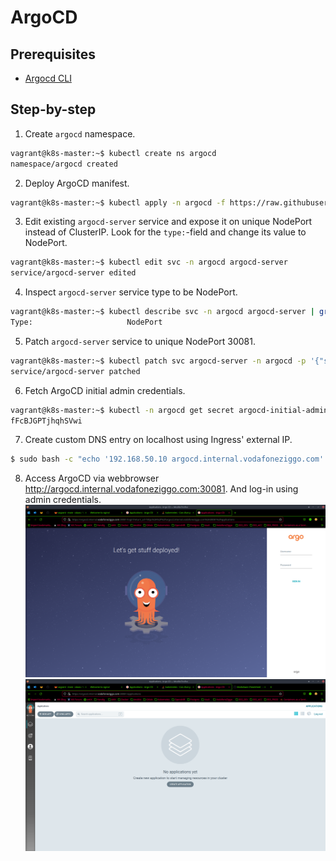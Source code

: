 # ArgoCD
## Prerequisites
* [Argocd CLI](https://argo-cd.readthedocs.io/en/stable/cli_installation/)

## Step-by-step
1. Create ```argocd``` namespace.
```bash
vagrant@k8s-master:~$ kubectl create ns argocd
namespace/argocd created
```
2. Deploy ArgoCD manifest.
```bash
vagrant@k8s-master:~$ kubectl apply -n argocd -f https://raw.githubusercontent.com/argoproj/argo-cd/stable/manifests/install.yaml
```
3. Edit existing ```argocd-server``` service and expose it on unique NodePort instead of ClusterIP. Look for the ```type:```-field and change its value to NodePort.
```bash
vagrant@k8s-master:~$ kubectl edit svc -n argocd argocd-server
service/argocd-server edited
```
4. Inspect ```argocd-server``` service type to be NodePort.
```bash
vagrant@k8s-master:~$ kubectl describe svc -n argocd argocd-server | grep -i type
Type:                     NodePort
```
5. Patch ```argocd-server``` service to unique NodePort 30081.
```bash
vagrant@k8s-master:~$ kubectl patch svc argocd-server -n argocd -p '{"spec": {"ports": [{"name": "https", "port": 443, "type": "NodePort", "nodePort": 30081}]}}'
service/argocd-server patched
```
6. Fetch ArgoCD initial admin credentials.
```bash
vagrant@k8s-master:~$ kubectl -n argocd get secret argocd-initial-admin-secret -o jsonpath="{.data.password}" | base64 -d
fFcBJGPTjhqhSVwi
```
7. Create custom DNS entry on localhost using Ingress' external IP.
```bash
$ sudo bash -c "echo '192.168.50.10 argocd.internal.vodafoneziggo.com' >> /etc/hosts"
```
8. Access ArgoCD via webbrowser http://argocd.internal.vodafoneziggo.com:30081. And log-in using admin credentials.
![argocd log-in screen 1](argocd_1.png "Log-in screen")
![argocd log-in screen 2](argocd_2.png "Logged in")
